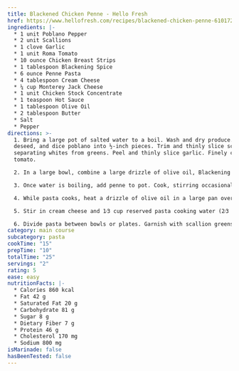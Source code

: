 ```yaml
---
title: Blackened Chicken Penne - Hello Fresh
href: https://www.hellofresh.com/recipes/blackened-chicken-penne-6101728c25feb947961acad8
ingredients: |-
  * 1 unit Poblano Pepper
  * 2 unit Scallions
  * 1 clove Garlic
  * 1 unit Roma Tomato
  * 10 ounce Chicken Breast Strips
  * 1 tablespoon Blackening Spice
  * 6 ounce Penne Pasta
  * 4 tablespoon Cream Cheese
  * ¼ cup Monterey Jack Cheese
  * 1 unit Chicken Stock Concentrate
  * 1 teaspoon Hot Sauce
  * 1 tablespoon Olive Oil
  * 2 tablespoon Butter
  * Salt
  * Pepper
directions: >-
  1. Bring a large pot of salted water to a boil. Wash and dry produce. • Core,
  deseed, and dice poblano into ½-inch pieces. Trim and thinly slice scallions,
  separating whites from greens. Peel and thinly slice garlic. Finely chop
  tomato.

  2. In a large bowl, combine a large drizzle of olive oil, Blackening Spice, and a few big pinches of salt. • Pat chicken* dry with paper towels; add to bowl and turn to coat.

  3. Once water is boiling, add penne to pot. Cook, stirring occasionally, until al dente, 9-11 minutes. • Reserve ½ cup pasta cooking water (1 cup for 4 servings), then drain and set aside.

  4. While pasta cooks, heat a drizzle of olive oil in a large pan over medium-high heat. Add poblano and a pinch of salt. Cook, without stirring, until lightly charred, 3-4 minutes. • Add chicken and cook, stirring occasionally, until browned and cooked through, 4-6 minutes. • Stir in scallion whites and garlic. Cook until fragrant, 1 minute. • Stir in half the tomato and a pinch of salt. Reduce heat under pan to medium low.

  5. Stir in cream cheese and 1⁄3 cup reserved pasta cooking water (2⁄3 cup for 4 servings). • Add drained penne and cook, stirring, until thoroughly combined, 1-2 minutes. Turn off heat. • Add Monterey Jack, stock concentrate, 2 TBSP butter (3 TBSP for 4), and as much hot sauce as you like; stir until butter has melted. Season with salt and pepper. TIP: If needed, stir in more reserved cooking water a splash at a time until pasta is coated in a creamy sauce.

  6. Divide pasta between bowls or plates. Garnish with scallion greens and remaining tomato. Drizzle with any remaining hot sauce if desired and serve.
category: main course
subcategory: pasta
cookTime: "15"
prepTime: "10"
totalTime: "25"
servings: "2"
rating: 5
ease: easy
nutritionFacts: |-
  * Calories 860 kcal
  * Fat 42 g
  * Saturated Fat 20 g
  * Carbohydrate 81 g
  * Sugar 8 g
  * Dietary Fiber 7 g
  * Protein 46 g
  * Cholesterol 170 mg
  * Sodium 800 mg
isMarinade: false
hasBeenTested: false
---
```

